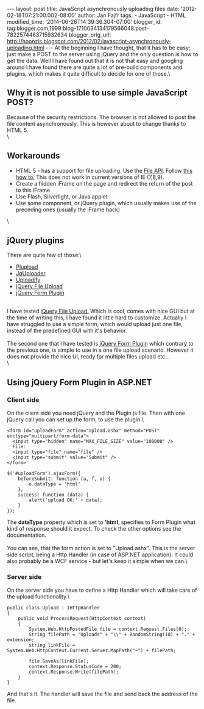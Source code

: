 --- layout: post title: JavaScript asynchronously uploading files date:
'2012-02-18T07:21:00.002-08:00' author: Jan Fajfr tags: - JavaScript -
HTML modified\_time: '2014-06-26T14:39:36.304-07:00' blogger\_id:
tag:blogger.com,1999:blog-1710034134179566048.post-7822574463715932634
blogger\_orig\_url:
http://hoonzis.blogspot.com/2012/02/javascript-asynchronously-uploading.html
--- At the beginning I have thought, that it has to be easy; just make a
POST to the server using jQuery and the only question is how to get the
data. Well I have found out that it is not that easy and googling around
I have found there are quite a lot of pre-build components and plugins,
which makes it quite difficult to decide for one of those.\

Why it is not possible to use simple JavaScript POST?
-----------------------------------------------------

Because of the security restrictions. The browser is not allowed to post
the file content asynchronously. This is however about to change thanks
to HTML 5.\
\

Workarounds
-----------

-   HTML 5 - has a support for file uploading. Use the [File
    API](http://dev.w3.org/2006/webapi/FileAPI/). Follow [this
    how to.]() This does not work in current versions of IE (7,8,9).
-   Create a hidden iFrame on the page and redirect the return of the
    post to this iFrame
-   Use Flash, Silverlight, or Java applet
-   Use some component, or jQuery plugin, which usually makes use of the
    preceding ones (usually the iFrame hack)

\

jQuery plugins
--------------

There are quite few of those:\

-   [Plupload](http://www.plupload.com/example_queuewidget.php)
-   [JqUploader](http://valums.com/ajax-upload/)
-   [Uploadify](http://www.uploadify.com/demos/)
-   [jQuery File Upload](http://blueimp.github.com/jQuery-File-Upload/)
-   [jQuery Form Plugin](http://malsup.com/jquery/form/#file-upload)

\
I have tested [jQuery File
Upload.](http://blueimp.github.com/jQuery-File-Upload/) Which is cool,
comes with nice GUI but at the time of writing this, I have found it
little hard to customize. Actually I have struggled to use a simple
form, which would upload just one file, instead of the predefined GUI
with it's behavior.\
\
The second one that I have tested is [jQuery Form
Plugin](http://malsup.com/jquery/form/#file-upload) which contrary to
the previous one, is simple to use in a one file upload scenario.
However it does not provide the nice UI, ready for multiple files upload
etc...\
\

Using jQuery Form Plugin in ASP.NET
-----------------------------------

### Client side

On the client side you need jQuery and the Plugin js file. Then with one
jQuery call you can set up the form, to use the plugin.\

``` {.prettyprint}
<form id="uploadForm" action="Upload.ashx" method="POST" enctype="multipart/form-data">
  <input type="hidden" name="MAX_FILE_SIZE" value="100000" />
  File:
  <input type="file" name="file" />
  <input type="submit" value="Submit" />
</form>
```

``` {.prettyprint}
$('#uploadForm').ajaxForm({
    beforeSubmit: function (a, f, o) {
        o.dataType = 'html'
    },
    success: function (data) {
        alert('upload OK:' + data);
    }
});
```

The **dataType** property which is set to **'html**, specifies to Form
Plugin what kind of response should it expect. To check the other
options see the documentation.\
\
You can see, that the form action is set to "Upload.ashx". This is the
server side script, being a Http Handler (in case of ASP.NET
application). It could also probably be a WCF service - but let's keep
it simple when we can.\

### Server side

On the server side you have to define a Http Handler which will take
care of the upload functionality.\

``` {.prettyprint}
public class Upload : IHttpHandler
{
    public void ProcessRequest(HttpContext context)
    {
        System.Web.HttpPostedFile file = context.Request.Files[0];
        String filePath = "Uploads" + "\\" + RandomString(10) + "." + extension;
        string linkFile = System.Web.HttpContext.Current.Server.MapPath("~") + filePath;

        file.SaveAs(linkFile);
        context.Response.StatusCode = 200;
        context.Response.Write(filePath);
    }
}
```

And that's it. The handler will save the file and send back the address
of the file.
